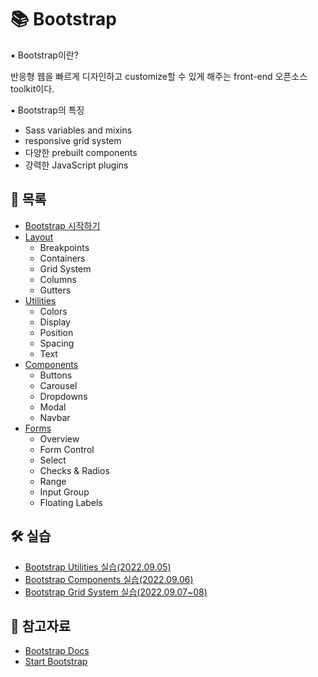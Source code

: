 # 📚 Bootstrap

▪ Bootstrap이란?

반응형 웹을 빠르게 디자인하고 customize할 수 있게 해주는 front-end 오픈소스 toolkit이다. 

▪ Bootstrap의 특징

- Sass variables and mixins
- responsive grid system
- 다양한 prebuilt components
- 강력한 JavaScript plugins
  


## 📃 목록

- [Bootstrap 시작하기](https://github.com/hyejinny97/TIL/blob/master/Web_Front_end/library/Bootstrap/base.md)
- [Layout](https://github.com/hyejinny97/TIL/blob/master/Web_Front_end/library/Bootstrap/layout.md)
  - Breakpoints
  - Containers
  - Grid System
  - Columns
  - Gutters
- [Utilities](https://github.com/hyejinny97/TIL/blob/master/Web_Front_end/library/Bootstrap/utilities.md)
  - Colors
  - Display
  - Position
  - Spacing
  - Text
- [Components](https://github.com/hyejinny97/TIL/blob/master/Web_Front_end/library/Bootstrap/components.md)
  - Buttons
  - Carousel
  - Dropdowns
  - Modal
  - Navbar
- [Forms](https://github.com/hyejinny97/TIL/blob/master/Web_Front_end/library/Bootstrap/forms.md)
  - Overview
  - Form Control
  - Select
  - Checks & Radios
  - Range
  - Input Group
  - Floating Labels



## 🛠 실습
- [Bootstrap Utilities 실습(2022.09.05)](https://github.com/hyejinny97/TIL/blob/master/Web_Front_end/library/Bootstrap/practice/practice_01)
- [Bootstrap Components 실습(2022.09.06)](https://github.com/hyejinny97/TIL/blob/master/Web_Front_end/library/Bootstrap/practice/practice_02)
- [Bootstrap Grid System 실습(2022.09.07~08)](https://github.com/hyejinny97/TIL/blob/master/Web_Front_end/library/Bootstrap/practice/practice_03)



## 🔎 참고자료
- [Bootstrap Docs](https://getbootstrap.com/docs/5.2/getting-started/introduction/)
- [Start Bootstrap](https://startbootstrap.com/)